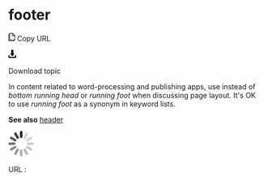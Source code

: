 # footer

![Copy URL](media/footer/Copy.png)
Copy URL

![Download](media/footer/Download.png)

Download topic

In content related to word-processing and publishing apps, use instead of *bottom running head* or *running foot* when discussing page layout. It's OK to use *running foot* as a synonym in keyword lists.

**See also** [header](https://worldready.cloudapp.net/Styleguide/Read?id=2700&topicid=33955)

![In progress](media/footer/activity-large.gif)

URL :
